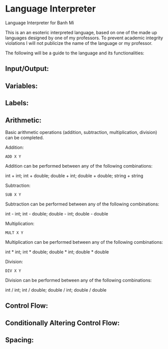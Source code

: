 # Language Interpreter
Language Interpreter for Banh Mi

This is an an esoteric interpreted language, based on one of the made up languages designed by one of my professors.
To prevent academic integrity violations I will not publicize the name of the language or my professor.

The following will be a guide to the language and its functionalities:

## Input/Output:

## Variables:

## Labels:

## Arithmetic:

Basic arithmetic operations (addition, subtraction, multiplication, division) can be completed.

Addition:

`ADD X Y`

Addition can be performed between any of the following combinations:

int + int; int + double; double + int; double + double; string + string

Subtraction:

`SUB X Y`

Subtraction can be performed between any of the following combinations:

int - int; int - double; double - int; double - double

Multiplication:

`MULT X Y`

Multiplication can be performed between any of the following combinations:

int * int; int * double; double * int; double * double

Division:

`DIV X Y`

Division can be performed between any of the following combinations:

int / int; int / double; double / int; double / double

## Control Flow:

## Conditionally Altering Control Flow:

## Spacing: